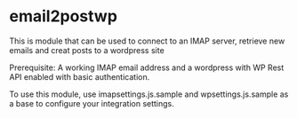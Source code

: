 # email2postwp

This is module that can be used to connect to an IMAP server, retrieve new emails and creat posts to a wordpress site

Prerequisite: A working IMAP email address and a wordpress with WP Rest API enabled with basic authentication.

To use this module, use imapsettings.js.sample and wpsettings.js.sample as a base to configure your integration settings.

